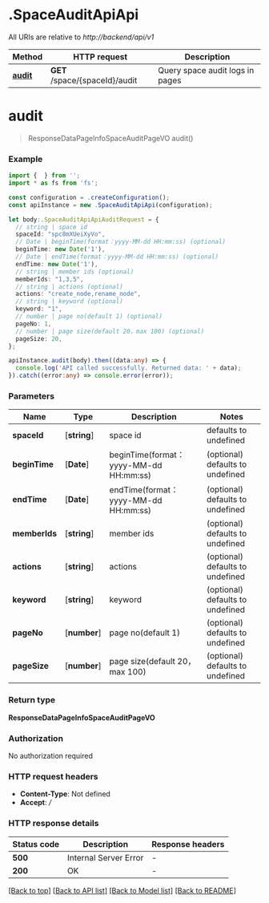 # .SpaceAuditApiApi

All URIs are relative to *http://backend/api/v1*

Method | HTTP request | Description
------------- | ------------- | -------------
[**audit**](SpaceAuditApiApi.md#audit) | **GET** /space/{spaceId}/audit | Query space audit logs in pages


# **audit**
> ResponseDataPageInfoSpaceAuditPageVO audit()


### Example


```typescript
import {  } from '';
import * as fs from 'fs';

const configuration = .createConfiguration();
const apiInstance = new .SpaceAuditApiApi(configuration);

let body:.SpaceAuditApiApiAuditRequest = {
  // string | space id
  spaceId: "spc8mXUeiXyVo",
  // Date | beginTime(format：yyyy-MM-dd HH:mm:ss) (optional)
  beginTime: new Date('1'),
  // Date | endTime(format：yyyy-MM-dd HH:mm:ss) (optional)
  endTime: new Date('1'),
  // string | member ids (optional)
  memberIds: "1,3,5",
  // string | actions (optional)
  actions: "create_node,rename_node",
  // string | keyword (optional)
  keyword: "1",
  // number | page no(default 1) (optional)
  pageNo: 1,
  // number | page size(default 20，max 100) (optional)
  pageSize: 20,
};

apiInstance.audit(body).then((data:any) => {
  console.log('API called successfully. Returned data: ' + data);
}).catch((error:any) => console.error(error));
```


### Parameters

Name | Type | Description  | Notes
------------- | ------------- | ------------- | -------------
 **spaceId** | [**string**] | space id | defaults to undefined
 **beginTime** | [**Date**] | beginTime(format：yyyy-MM-dd HH:mm:ss) | (optional) defaults to undefined
 **endTime** | [**Date**] | endTime(format：yyyy-MM-dd HH:mm:ss) | (optional) defaults to undefined
 **memberIds** | [**string**] | member ids | (optional) defaults to undefined
 **actions** | [**string**] | actions | (optional) defaults to undefined
 **keyword** | [**string**] | keyword | (optional) defaults to undefined
 **pageNo** | [**number**] | page no(default 1) | (optional) defaults to undefined
 **pageSize** | [**number**] | page size(default 20，max 100) | (optional) defaults to undefined


### Return type

**ResponseDataPageInfoSpaceAuditPageVO**

### Authorization

No authorization required

### HTTP request headers

 - **Content-Type**: Not defined
 - **Accept**: */*


### HTTP response details
| Status code | Description | Response headers |
|-------------|-------------|------------------|
**500** | Internal Server Error |  -  |
**200** | OK |  -  |

[[Back to top]](#) [[Back to API list]](README.md#documentation-for-api-endpoints) [[Back to Model list]](README.md#documentation-for-models) [[Back to README]](README.md)


